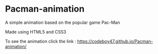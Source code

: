 # Pacman-animation

A simple animation based on the popular game Pac-Man

Made using HTML5 and CSS3

To see the animation click the link : 
https://codeboy47.github.io/Pacman-animation/
